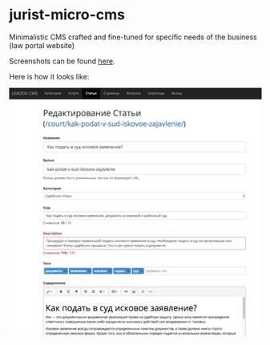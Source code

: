# jurist-micro-cms
Minimalistic CMS crafted and fine-tuned for specific needs of the business (law portal website)

Screenshots can be found [here](https://github.com/earlgreyness/jurist-micro-cms/tree/master/screenshots).

Here is how it looks like:

![Screenshot](    /screenshots/Screen%20Shot%202017-01-07%20at%2001.56.40.png?raw=true)
